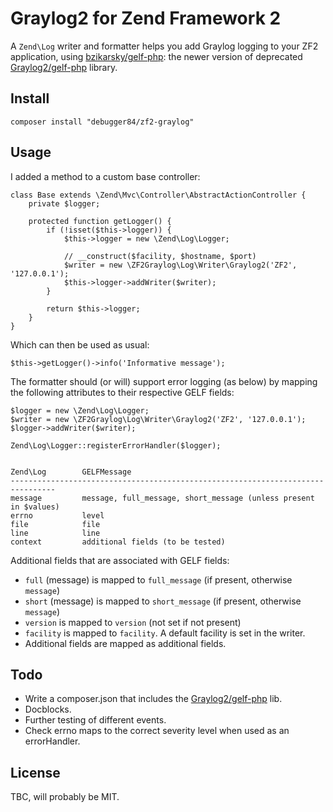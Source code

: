 # Graylog2 for Zend Framework 2

A `Zend\Log` writer and formatter helps you add Graylog logging to your ZF2
application, using [bzikarsky/gelf-php][gelf-php]: the newer version of deprecated [Graylog2/gelf-php][gelf-php] library.

## Install

```
composer install "debugger84/zf2-graylog"
```

## Usage

I added a method to a custom base controller:

    class Base extends \Zend\Mvc\Controller\AbstractActionController {
        private $logger;

        protected function getLogger() {
            if (!isset($this->logger)) {
                $this->logger = new \Zend\Log\Logger;

                // __construct($facility, $hostname, $port)
                $writer = new \ZF2Graylog\Log\Writer\Graylog2('ZF2', '127.0.0.1');
                $this->logger->addWriter($writer);
            }
    
            return $this->logger;
        }
    }

Which can then be used as usual:

    $this->getLogger()->info('Informative message');

The formatter should (or will) support error logging (as below) by mapping the following attributes to their respective GELF fields:

    $logger = new \Zend\Log\Logger;
    $writer = new \ZF2Graylog\Log\Writer\Graylog2('ZF2', '127.0.0.1');
    $logger->addWriter($writer);

    Zend\Log\Logger::registerErrorHandler($logger);


    Zend\Log        GELFMessage
    --------------------------------------------------------------------------------
    message         message, full_message, short_message (unless present in $values)
    errno           level
    file            file
    line            line
    context         additional fields (to be tested)


Additional fields that are associated with GELF fields:

*   `full` (message) is mapped to `full_message` (if present, otherwise `message`)
*   `short` (message) is mapped to `short_message` (if present, otherwise `message`)
*   `version` is mapped to `version` (not set if not present)
*   `facility` is mapped to `facility`. A default facility is set in the writer.
*   Additional fields are mapped as additional fields.

## Todo

*   Write a composer.json that includes the [Graylog2/gelf-php][gelf-php] lib.
*   Docblocks.
*   Further testing of different events.
*   Check errno maps to the correct severity level when used as an errorHandler.

## License

TBC, will probably be MIT.

[gelf-php]: https://github.com/Graylog2/gelf-php
